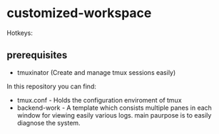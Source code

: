 # customized-workspace


Hotkeys:


## prerequisites
- tmuxinator (Create and manage tmux sessions easily)



In this repository you can find:
 - tmux.conf - Holds the configuration enviroment of tmux
 - backend-work - A template which consists multiple panes in each window for viewing easily various logs. main paurpose is to 
                  easily diagnose the system.
